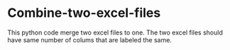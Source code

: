 # Combine-two-excel-files
This  python code merge two excel files to one. The two excel files should have same number of colums that are labeled the same.
